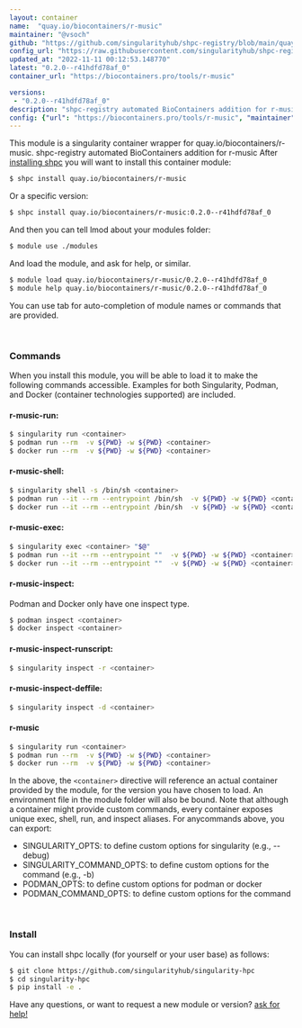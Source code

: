 ```yaml
---
layout: container
name:  "quay.io/biocontainers/r-music"
maintainer: "@vsoch"
github: "https://github.com/singularityhub/shpc-registry/blob/main/quay.io/biocontainers/r-music/container.yaml"
config_url: "https://raw.githubusercontent.com/singularityhub/shpc-registry/main/quay.io/biocontainers/r-music/container.yaml"
updated_at: "2022-11-11 00:12:53.148770"
latest: "0.2.0--r41hdfd78af_0"
container_url: "https://biocontainers.pro/tools/r-music"

versions:
 - "0.2.0--r41hdfd78af_0"
description: "shpc-registry automated BioContainers addition for r-music"
config: {"url": "https://biocontainers.pro/tools/r-music", "maintainer": "@vsoch", "description": "shpc-registry automated BioContainers addition for r-music", "latest": {"0.2.0--r41hdfd78af_0": "sha256:07194fe1180b905e8898467c9019729fe77a40fd74a1d8929a97969311e24012"}, "tags": {"0.2.0--r41hdfd78af_0": "sha256:07194fe1180b905e8898467c9019729fe77a40fd74a1d8929a97969311e24012"}, "docker": "quay.io/biocontainers/r-music"}
---
```


This module is a singularity container wrapper for quay.io/biocontainers/r-music.
shpc-registry automated BioContainers addition for r-music
After [installing shpc](#install) you will want to install this container module:


```bash
$ shpc install quay.io/biocontainers/r-music
```

Or a specific version:

```bash
$ shpc install quay.io/biocontainers/r-music:0.2.0--r41hdfd78af_0
```

And then you can tell lmod about your modules folder:

```bash
$ module use ./modules
```

And load the module, and ask for help, or similar.

```bash
$ module load quay.io/biocontainers/r-music/0.2.0--r41hdfd78af_0
$ module help quay.io/biocontainers/r-music/0.2.0--r41hdfd78af_0
```

You can use tab for auto-completion of module names or commands that are provided.

<br>

### Commands

When you install this module, you will be able to load it to make the following commands accessible.
Examples for both Singularity, Podman, and Docker (container technologies supported) are included.

#### r-music-run:

```bash
$ singularity run <container>
$ podman run --rm  -v ${PWD} -w ${PWD} <container>
$ docker run --rm  -v ${PWD} -w ${PWD} <container>
```

#### r-music-shell:

```bash
$ singularity shell -s /bin/sh <container>
$ podman run --it --rm --entrypoint /bin/sh  -v ${PWD} -w ${PWD} <container>
$ docker run --it --rm --entrypoint /bin/sh  -v ${PWD} -w ${PWD} <container>
```

#### r-music-exec:

```bash
$ singularity exec <container> "$@"
$ podman run --it --rm --entrypoint ""  -v ${PWD} -w ${PWD} <container> "$@"
$ docker run --it --rm --entrypoint ""  -v ${PWD} -w ${PWD} <container> "$@"
```

#### r-music-inspect:

Podman and Docker only have one inspect type.

```bash
$ podman inspect <container>
$ docker inspect <container>
```

#### r-music-inspect-runscript:

```bash
$ singularity inspect -r <container>
```

#### r-music-inspect-deffile:

```bash
$ singularity inspect -d <container>
```



#### r-music

```bash
$ singularity run <container>
$ podman run --rm  -v ${PWD} -w ${PWD} <container>
$ docker run --rm  -v ${PWD} -w ${PWD} <container>
```


In the above, the `<container>` directive will reference an actual container provided
by the module, for the version you have chosen to load. An environment file in the
module folder will also be bound. Note that although a container
might provide custom commands, every container exposes unique exec, shell, run, and
inspect aliases. For anycommands above, you can export:

 - SINGULARITY_OPTS: to define custom options for singularity (e.g., --debug)
 - SINGULARITY_COMMAND_OPTS: to define custom options for the command (e.g., -b)
 - PODMAN_OPTS: to define custom options for podman or docker
 - PODMAN_COMMAND_OPTS: to define custom options for the command

<br>

### Install

You can install shpc locally (for yourself or your user base) as follows:

```bash
$ git clone https://github.com/singularityhub/singularity-hpc
$ cd singularity-hpc
$ pip install -e .
```

Have any questions, or want to request a new module or version? [ask for help!](https://github.com/singularityhub/singularity-hpc/issues)